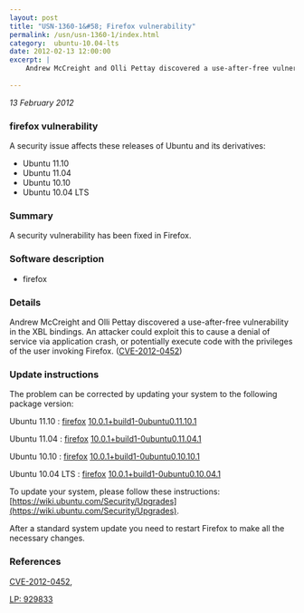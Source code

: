 ```yaml
---
layout: post
title: "USN-1360-1&#58; Firefox vulnerability"
permalink: /usn/usn-1360-1/index.html
category:  ubuntu-10.04-lts
date: 2012-02-13 12:00:00
excerpt: |
    Andrew McCreight and Olli Pettay discovered a use-after-free vulnerability in the XBL bindings. An attacker could exploit this to cause a denial of service via application crash, or potentially execute code with the privileges of the user invoking Firefox. ([CVE-2012-0452](http://people.ubuntu.com/~ubuntu-security/cve/CVE-2012-0452)) 
    
--- 
```

 
 

*13 February 2012*

### firefox vulnerability

A security issue affects these releases of Ubuntu and its derivatives:

* Ubuntu 11.10
* Ubuntu 11.04
* Ubuntu 10.10
* Ubuntu 10.04 LTS

### Summary

A security vulnerability has been fixed in Firefox. 

### Software description

* firefox 

### Details

Andrew McCreight and Olli Pettay discovered a use-after-free vulnerability in the XBL bindings. An attacker could exploit this to cause a denial of service via application crash, or potentially execute code with the privileges of the user invoking Firefox. ([CVE-2012-0452](http://people.ubuntu.com/~ubuntu-security/cve/CVE-2012-0452)) 

### Update instructions

The problem can be corrected by updating your system to the following package version:

Ubuntu 11.10
 : [firefox](https://launchpad.net/ubuntu/+source/firefox) <span> [10.0.1+build1-0ubuntu0.11.10.1](https://launchpad.net/ubuntu/+source/firefox/10.0.1+build1-0ubuntu0.11.10.1) </span> 

Ubuntu 11.04
 : [firefox](https://launchpad.net/ubuntu/+source/firefox) <span> [10.0.1+build1-0ubuntu0.11.04.1](https://launchpad.net/ubuntu/+source/firefox/10.0.1+build1-0ubuntu0.11.04.1) </span> 

Ubuntu 10.10
 : [firefox](https://launchpad.net/ubuntu/+source/firefox) <span> [10.0.1+build1-0ubuntu0.10.10.1](https://launchpad.net/ubuntu/+source/firefox/10.0.1+build1-0ubuntu0.10.10.1) </span> 

Ubuntu 10.04 LTS
 : [firefox](https://launchpad.net/ubuntu/+source/firefox) <span> [10.0.1+build1-0ubuntu0.10.04.1](https://launchpad.net/ubuntu/+source/firefox/10.0.1+build1-0ubuntu0.10.04.1) </span> 

To update your system, please follow these instructions: [https://wiki.ubuntu.com/Security/Upgrades](https://wiki.ubuntu.com/Security/Upgrades).

After a standard system update you need to restart Firefox to make all the necessary changes. 

### References

 
 [CVE-2012-0452](http://people.ubuntu.com/~ubuntu-security/cve/CVE-2012-0452), 

 [LP: 929833](https://launchpad.net/bugs/929833)
 

